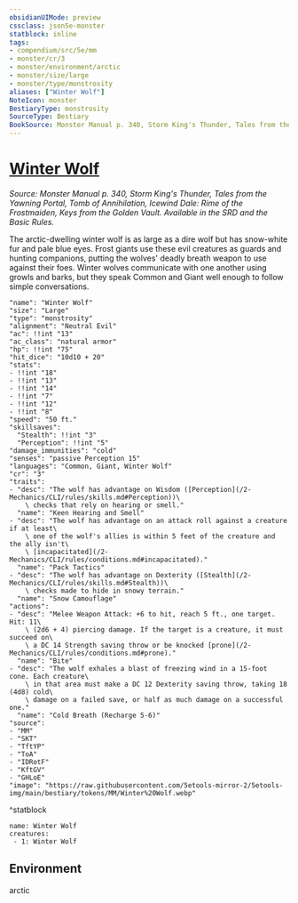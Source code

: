 ```yaml
---
obsidianUIMode: preview
cssclass: json5e-monster
statblock: inline
tags:
- compendium/src/5e/mm
- monster/cr/3
- monster/environment/arctic
- monster/size/large
- monster/type/monstrosity
aliases: ["Winter Wolf"]
NoteIcon: monster
BestiaryType: monstrosity
SourceType: Bestiary
BookSource: Monster Manual p. 340, Storm King's Thunder, Tales from the Yawning Portal, Tomb of Annihilation, Icewind Dale: Rime of the Frostmaiden, Keys from the Golden Vault. Available in the SRD and the Basic Rules.
---
```

# [Winter Wolf](2-Mechanics\CLI\bestiary\monstrosity/winter-wolf.md)
*Source: Monster Manual p. 340, Storm King's Thunder, Tales from the Yawning Portal, Tomb of Annihilation, Icewind Dale: Rime of the Frostmaiden, Keys from the Golden Vault. Available in the SRD and the Basic Rules.*  

The arctic-dwelling winter wolf is as large as a dire wolf but has snow-white fur and pale blue eyes. Frost giants use these evil creatures as guards and hunting companions, putting the wolves' deadly breath weapon to use against their foes. Winter wolves communicate with one another using growls and barks, but they speak Common and Giant well enough to follow simple conversations.

```statblock
"name": "Winter Wolf"
"size": "Large"
"type": "monstrosity"
"alignment": "Neutral Evil"
"ac": !!int "13"
"ac_class": "natural armor"
"hp": !!int "75"
"hit_dice": "10d10 + 20"
"stats":
- !!int "18"
- !!int "13"
- !!int "14"
- !!int "7"
- !!int "12"
- !!int "8"
"speed": "50 ft."
"skillsaves":
  "Stealth": !!int "3"
  "Perception": !!int "5"
"damage_immunities": "cold"
"senses": "passive Perception 15"
"languages": "Common, Giant, Winter Wolf"
"cr": "3"
"traits":
- "desc": "The wolf has advantage on Wisdom ([Perception](/2-Mechanics/CLI/rules/skills.md#Perception))\
    \ checks that rely on hearing or smell."
  "name": "Keen Hearing and Smell"
- "desc": "The wolf has advantage on an attack roll against a creature if at least\
    \ one of the wolf's allies is within 5 feet of the creature and the ally isn't\
    \ [incapacitated](/2-Mechanics/CLI/rules/conditions.md#incapacitated)."
  "name": "Pack Tactics"
- "desc": "The wolf has advantage on Dexterity ([Stealth](/2-Mechanics/CLI/rules/skills.md#Stealth))\
    \ checks made to hide in snowy terrain."
  "name": "Snow Camouflage"
"actions":
- "desc": "Melee Weapon Attack: +6 to hit, reach 5 ft., one target. Hit: 11\
    \ (2d6 + 4) piercing damage. If the target is a creature, it must succeed on\
    \ a DC 14 Strength saving throw or be knocked [prone](/2-Mechanics/CLI/rules/conditions.md#prone)."
  "name": "Bite"
- "desc": "The wolf exhales a blast of freezing wind in a 15-foot cone. Each creature\
    \ in that area must make a DC 12 Dexterity saving throw, taking 18 (4d8) cold\
    \ damage on a failed save, or half as much damage on a successful one."
  "name": "Cold Breath (Recharge 5-6)"
"source":
- "MM"
- "SKT"
- "TftYP"
- "ToA"
- "IDRotF"
- "KftGV"
- "GHLoE"
"image": "https://raw.githubusercontent.com/5etools-mirror-2/5etools-img/main/bestiary/tokens/MM/Winter%20Wolf.webp"
```
^statblock

```encounter-table
name: Winter Wolf
creatures:
 - 1: Winter Wolf
```

## Environment

arctic